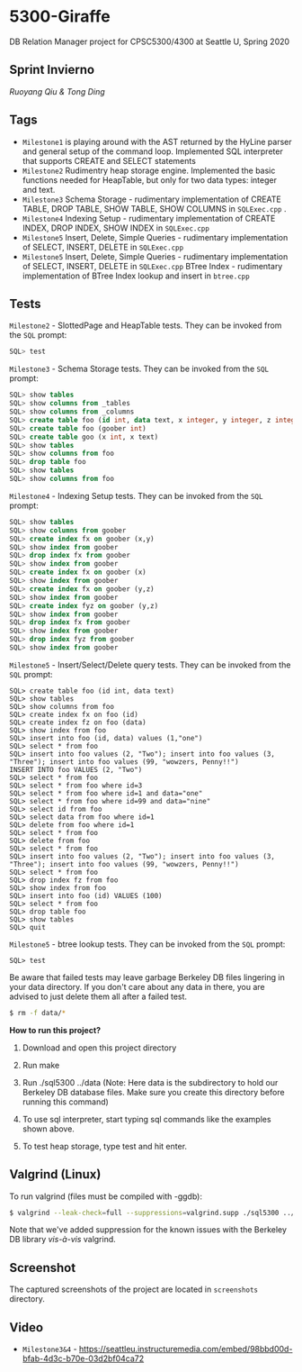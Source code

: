 # 5300-Giraffe
DB Relation Manager project for CPSC5300/4300 at Seattle U, Spring 2020

## Sprint Invierno

*Ruoyang Qiu & Tong Ding*


## Tags
- <code>Milestone1</code> is playing around with the AST returned by the HyLine parser and general setup of the command loop. Implemented SQL interpreter that supports CREATE and SELECT statements
- <code>Milestone2</code> Rudimentry heap storage engine. Implemented the basic functions needed for HeapTable, but only for two data types: integer and text.
- <code>Milestone3</code> Schema Storage - rudimentary implementation of CREATE TABLE, DROP TABLE, SHOW TABLE, SHOW COLUMNS in <code>SQLExec.cpp</code> .
- <code>Milestone4</code> Indexing Setup - rudimentary implementation of CREATE INDEX, DROP INDEX, SHOW INDEX in <code>SQLExec.cpp</code>
- <code>Milestone5</code> Insert, Delete, Simple Queries - rudimentary implementation of SELECT, INSERT, DELETE in <code>SQLExec.cpp</code>
- <code>Milestone5</code> Insert, Delete, Simple Queries - rudimentary implementation of SELECT, INSERT, DELETE in <code>SQLExec.cpp</code> BTree Index - rudimentary implementation of BTree Index lookup and insert in <code>btree.cpp</code>

## Tests
<code>Milestone2</code> - SlottedPage and HeapTable tests. They can be invoked from the <code>SQL</code> prompt:
```sql
SQL> test
```
<code>Milestone3</code> - Schema Storage tests. They can be invoked from the <code>SQL</code> prompt:
```sql
SQL> show tables
SQL> show columns from _tables
SQL> show columns from _columns
SQL> create table foo (id int, data text, x integer, y integer, z integer)
SQL> create table foo (goober int)
SQL> create table goo (x int, x text)
SQL> show tables
SQL> show columns from foo
SQL> drop table foo
SQL> show tables
SQL> show columns from foo
```
<code>Milestone4</code> - Indexing Setup tests. They can be invoked from the <code>SQL</code> prompt:
```sql
SQL> show tables
SQL> show columns from goober
SQL> create index fx on goober (x,y)
SQL> show index from goober
SQL> drop index fx from goober
SQL> show index from goober
SQL> create index fx on goober (x)
SQL> show index from goober
SQL> create index fx on goober (y,z)
SQL> show index from goober
SQL> create index fyz on goober (y,z)
SQL> show index from goober
SQL> drop index fx from goober
SQL> show index from goober
SQL> drop index fyz from goober
SQL> show index from goober
```
<code>Milestone5</code> - Insert/Select/Delete query tests. They can be invoked from the <code>SQL</code> prompt:
```
SQL> create table foo (id int, data text)
SQL> show tables
SQL> show columns from foo
SQL> create index fx on foo (id)
SQL> create index fz on foo (data)
SQL> show index from foo
SQL> insert into foo (id, data) values (1,"one")
SQL> select * from foo
SQL> insert into foo values (2, "Two"); insert into foo values (3, "Three"); insert into foo values (99, "wowzers, Penny!!")
INSERT INTO foo VALUES (2, "Two")
SQL> select * from foo
SQL> select * from foo where id=3
SQL> select * from foo where id=1 and data="one"
SQL> select * from foo where id=99 and data="nine"
SQL> select id from foo
SQL> select data from foo where id=1
SQL> delete from foo where id=1
SQL> select * from foo
SQL> delete from foo
SQL> select * from foo
SQL> insert into foo values (2, "Two"); insert into foo values (3, "Three"); insert into foo values (99, "wowzers, Penny!!")
SQL> select * from foo
SQL> drop index fz from foo
SQL> show index from foo
SQL> insert into foo (id) VALUES (100)
SQL> select * from foo
SQL> drop table foo
SQL> show tables
SQL> quit
```

<code>Milestone5</code> - btree lookup tests. They can be invoked from the <code>SQL</code> prompt:
```
SQL> test
```
Be aware that failed tests may leave garbage Berkeley DB files lingering in your data directory. 
If you don't care about any data in there, you are advised to just delete them all after a failed test.
```sh
$ rm -f data/*
``` 

**How to run this project?**

1) Download and open this project directory

2) Run make

3) Run ./sql5300 ../data (Note: Here data is the subdirectory to hold our Berkeley DB database files. Make sure you create this directory before running this command)

4) To use sql interpreter, start typing sql commands like the examples shown above.

5) To test heap storage, type test and hit enter.


## Valgrind (Linux)
To run valgrind (files must be compiled with -ggdb):
```sh
$ valgrind --leak-check=full --suppressions=valgrind.supp ./sql5300 ../data
```
Note that we've added suppression for the known issues with the Berkeley DB library <em>vis-à-vis</em> valgrind.

## Screenshot
The captured screenshots of the project are located in <code>screenshots</code> directory.

## Video
- <code>Milestone3&4</code> - https://seattleu.instructuremedia.com/embed/98bbd00d-bfab-4d3c-b70e-03d2bf04ca72
